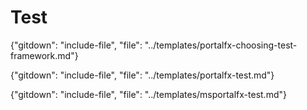 # Test
{"gitdown": "include-file", "file": "../templates/portalfx-choosing-test-framework.md"}

{"gitdown": "include-file", "file": "../templates/portalfx-test.md"}

{"gitdown": "include-file", "file": "../templates/msportalfx-test.md"}